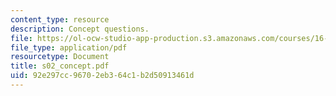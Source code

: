 ```yaml
---
content_type: resource
description: Concept questions.
file: https://ol-ocw-studio-app-production.s3.amazonaws.com/courses/16-01-unified-engineering-i-ii-iii-iv-fall-2005-spring-2006/92e297cc96702eb364c1b2d50913461d_s02_concept.pdf
file_type: application/pdf
resourcetype: Document
title: s02_concept.pdf
uid: 92e297cc-9670-2eb3-64c1-b2d50913461d
---
```

